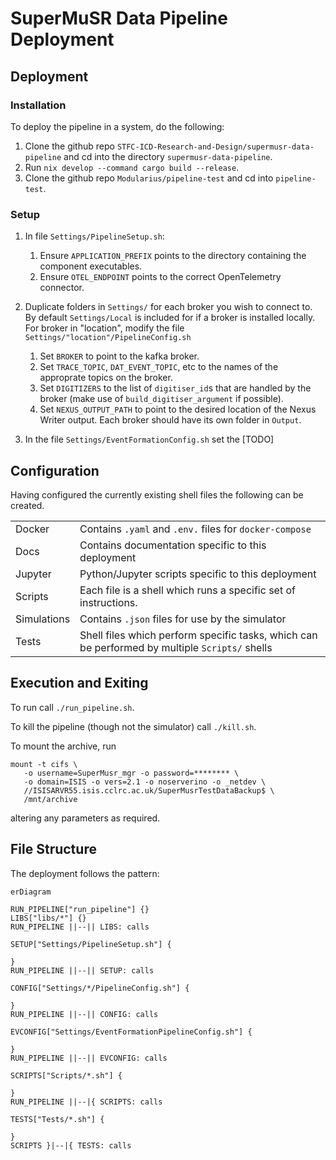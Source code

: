 # SuperMuSR Data Pipeline Deployment

## Deployment

### Installation

To deploy the pipeline in a system, do the following:
1. Clone the github repo `STFC-ICD-Research-and-Design/supermusr-data-pipeline` and cd into the directory `supermusr-data-pipeline`.
2. Run `nix develop --command cargo build --release`.
3. Clone the github repo `Modularius/pipeline-test` and cd into `pipeline-test`.

### Setup

1. In file `Settings/PipelineSetup.sh`:

    1. Ensure `APPLICATION_PREFIX` points to the directory containing the component executables.
    2. Ensure `OTEL_ENDPOINT` points to the correct OpenTelemetry connector.

2. Duplicate folders in `Settings/` for each broker you wish to connect to. By default `Settings/Local` is included for if a broker is installed locally. For broker in "location", modify the file `Settings/"location"/PipelineConfig.sh`

    1. Set `BROKER` to point to the kafka broker.
    2. Set `TRACE_TOPIC`, `DAT_EVENT_TOPIC`, etc to the names of the approprate topics on the broker.
    3. Set `DIGITIZERS` to the list of `digitiser_id`s that are handled by the broker (make use of `build_digitiser_argument` if possible).
    4. Set `NEXUS_OUTPUT_PATH` to point to the desired location of the Nexus Writer output. Each broker should have its own folder in `Output`.

3. In the file `Settings/EventFormationConfig.sh` set the [TODO]

## Configuration

Having configured the currently existing shell files the following can be created.

|   |   |
|---|---|
|Docker|Contains `.yaml` and `.env.` files for `docker-compose`|
|Docs|Contains documentation specific to this deployment|
|Jupyter|Python/Jupyter scripts specific to this deployment|
|Scripts|Each file is a shell which runs a specific set of instructions.| 
|Simulations|Contains `.json` files for use by the simulator|
|Tests|Shell files which perform specific tasks, which can be performed by multiple `Scripts/` shells|

## Execution and Exiting

To run call `./run_pipeline.sh`.

To kill the pipeline (though not the simulator) call `./kill.sh`.

To mount the archive, run

```shell
mount -t cifs \
   -o username=SuperMusr_mgr -o password=******** \
   -o domain=ISIS -o vers=2.1 -o noserverino -o _netdev \
   //ISISARVR55.isis.cclrc.ac.uk/SuperMusrTestDataBackup$ \
   /mnt/archive
```

altering any parameters as required.

## File Structure

The deployment follows the pattern:
```mermaid
erDiagram

RUN_PIPELINE["run_pipeline"] {}
LIBS["libs/*"] {}
RUN_PIPELINE ||--|| LIBS: calls

SETUP["Settings/PipelineSetup.sh"] {
    
}
RUN_PIPELINE ||--|| SETUP: calls

CONFIG["Settings/*/PipelineConfig.sh"] {
    
}
RUN_PIPELINE ||--|| CONFIG: calls

EVCONFIG["Settings/EventFormationPipelineConfig.sh"] {
    
}
RUN_PIPELINE ||--|| EVCONFIG: calls

SCRIPTS["Scripts/*.sh"] {
    
}
RUN_PIPELINE ||--|{ SCRIPTS: calls

TESTS["Tests/*.sh"] {
    
}
SCRIPTS }|--|{ TESTS: calls
```